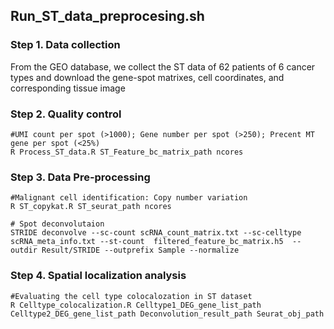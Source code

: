 ## Run_ST_data_preprocesing.sh

### Step 1. Data collection

From the GEO database, we collect the ST data of 62 patients of 6 cancer types and download the gene-spot matrixes, cell coordinates, and corresponding tissue image

### Step 2. Quality control
    #UMI count per spot (>1000); Gene number per spot (>250); Precent MT gene per spot (<25%)
    R Process_ST_data.R ST_Feature_bc_matrix_path ncores
    
### Step 3. Data Pre-processing
    #Malignant cell identification: Copy number variation
    R ST_copykat.R ST_seurat_path ncores
    
    # Spot deconvolutaion
    STRIDE deconvolve --sc-count scRNA_count_matrix.txt --sc-celltype scRNA_meta_info.txt --st-count  filtered_feature_bc_matrix.h5  --outdir Result/STRIDE --outprefix Sample --normalize

### Step 4. Spatial localization analysis
    #Evaluating the cell type colocalozation in ST dataset 
    R Celltype_colocalization.R Celltype1_DEG_gene_list_path Celltype2_DEG_gene_list_path Deconvolution_result_path Seurat_obj_path
